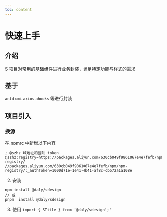 ```yaml
---
toc: content
---
```


# 快速上手

## 介绍

S 项目对常用的基础组件进行业务封装，满足特定功能与样式的需求

## 基于

`antd` `umi` `axios` `ahooks` 等进行封装

## 项目引入

### 换源

在.npmrc 中新增以下内容

```
; @szhz 域地址和登陆 token
@szhz:registry=https://packages.aliyun.com/630cb049f9861067e4e7fefb/npm/npm-registry/
//packages.aliyun.com/630cb049f9861067e4e7fefb/npm/npm-registry/:_authToken=1000d71e-1e41-4b41-af8c-cb572a1a108e
```

2. 安装

```
npm install @daly/sdesign
// 或
pnpm  install @daly/sdesign
```

3. 使用
   `import { STitle } from '@daly/sdesign';'`

